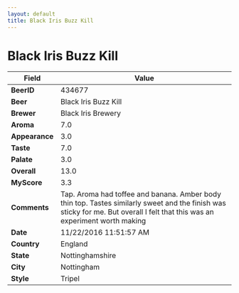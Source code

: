 ```yaml
---
layout: default
title: Black Iris Buzz Kill
---
```


# Black Iris Buzz Kill

| Field         | Value     |
|---------------|-----------|
| **BeerID** | 434677 |
| **Beer** | Black Iris Buzz Kill |
| **Brewer** | Black Iris Brewery |
| **Aroma** | 7.0 |
| **Appearance** | 3.0 |
| **Taste** | 7.0 |
| **Palate** | 3.0 |
| **Overall** | 13.0 |
| **MyScore** | 3.3 |
| **Comments** | Tap. Aroma had toffee and banana. Amber body thin top. Tastes similarly sweet and the finish was sticky for me. But overall I felt that this was an experiment worth making  |
| **Date** | 11/22/2016 11:51:57 AM |
| **Country** | England |
| **State** | Nottinghamshire |
| **City** | Nottingham |
| **Style** | Tripel |
